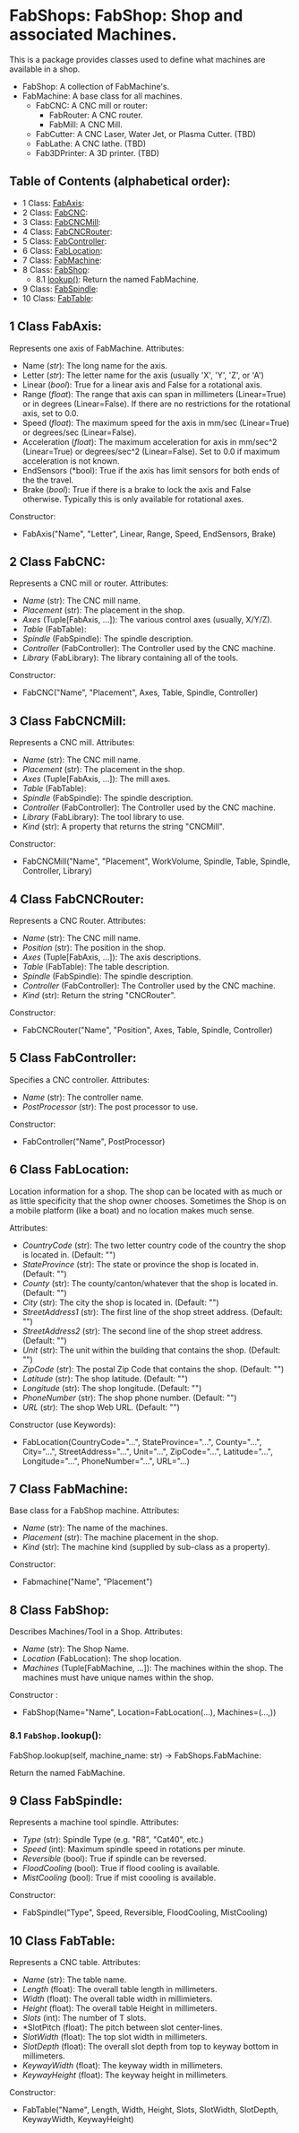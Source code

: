 # FabShops: FabShop: Shop and associated Machines.
This is a package provides classes used to define what machines are available in a shop.

* FabShop: A collection of FabMachine's.
* FabMachine: A base class for all machines.
  * FabCNC: A CNC mill or router:
    * FabRouter: A CNC router.
    * FabMill: A CNC Mill.
  * FabCutter: A CNC Laser, Water Jet, or Plasma Cutter.  (TBD)
  * FabLathe: A CNC lathe.  (TBD)
  * Fab3DPrinter: A 3D printer.  (TBD)

## Table of Contents (alphabetical order):

* 1 Class: [FabAxis](#fabshops--fabaxis):
* 2 Class: [FabCNC](#fabshops--fabcnc):
* 3 Class: [FabCNCMill](#fabshops--fabcncmill):
* 4 Class: [FabCNCRouter](#fabshops--fabcncrouter):
* 5 Class: [FabController](#fabshops--fabcontroller):
* 6 Class: [FabLocation](#fabshops--fablocation):
* 7 Class: [FabMachine](#fabshops--fabmachine):
* 8 Class: [FabShop](#fabshops--fabshop):
  * 8.1 [lookup()](#fabshops----lookup): Return the named FabMachine.
* 9 Class: [FabSpindle](#fabshops--fabspindle):
* 10 Class: [FabTable](#fabshops--fabtable):

## <a name="fabshops--fabaxis"></a>1 Class FabAxis:

Represents one axis of FabMachine.
Attributes:
* Name (*str*): The long name for the axis.
* Letter (*str*): The letter name for the axis (usually 'X', 'Y', 'Z', or 'A')
* Linear (*bool*): True for a linear axis and False for a rotational axis.
* Range (*float*):
  The range that axis can span in millimeters (Linear=True) or in degrees (Linear=False).
  If there are no restrictions for the rotational axis, set to 0.0.
* Speed (*float*):
  The maximum speed for the axis in mm/sec (Linear=True) or degrees/sec (Linear=False).
* Acceleration (*float*):
  The maximum acceleration for axis in mm/sec^2 (Linear=True) or degrees/sec^2 (Linear=False).
  Set to 0.0 if maximum acceleration is not known.
* EndSensors (*bool): True if the axis has limit sensors for both ends of the the travel.
* Brake (*bool*):
  True if there is a brake to lock the axis and False otherwise.
  Typically this is only available for rotational axes.

Constructor:
* FabAxis("Name", "Letter", Linear, Range, Speed, EndSensors, Brake)


## <a name="fabshops--fabcnc"></a>2 Class FabCNC:

Represents a CNC mill or router.
Attributes:
* *Name* (str): The CNC mill name.
* *Placement* (str): The placement in the shop.
* *Axes* (Tuple[FabAxis, ...]): The various control axes (usually, X/Y/Z).
* *Table* (FabTable):
* *Spindle* (FabSpindle): The spindle description.
* *Controller* (FabController): The Controller used by the CNC machine.
* *Library* (FabLibrary): The library containing all of the tools.

Constructor:
* FabCNC("Name", "Placement", Axes, Table, Spindle, Controller)


## <a name="fabshops--fabcncmill"></a>3 Class FabCNCMill:

Represents a CNC mill.
Attributes:
* *Name* (str): The CNC mill name.
* *Placement* (str): The placement in the shop.
* *Axes* (Tuple[FabAxis, ...]): The mill axes.
* *Table* (FabTable):
* *Spindle* (FabSpindle): The spindle description.
* *Controller* (FabController): The Controller used by the CNC machine.
* *Library* (FabLibrary): The tool library to use.
* *Kind* (str): A property that returns the string "CNCMill".

Constructor:
* FabCNCMill("Name", "Placement", WorkVolume, Spindle, Table, Spindle, Controller, Library)


## <a name="fabshops--fabcncrouter"></a>4 Class FabCNCRouter:

Represents a CNC Router.
Attributes:
* *Name* (str): The CNC mill name.
* *Position* (str): The position in the shop.
* *Axes* (Tuple[FabAxis, ...]): The axis descriptions.
* *Table* (FabTable): The table description.
* *Spindle* (FabSpindle): The spindle description.
* *Controller* (FabController): The Controller used by the CNC machine.
* *Kind* (str): Return the string "CNCRouter".

Constructor:
* FabCNCRouter("Name", "Position", Axes, Table, Spindle, Controller)


## <a name="fabshops--fabcontroller"></a>5 Class FabController:

Specifies a CNC controller.
Attributes:
* *Name* (str): The controller name.
* *PostProcessor* (str): The post processor to use.

Constructor:
* FabController("Name", PostProcessor)


## <a name="fabshops--fablocation"></a>6 Class FabLocation:

Location information for a shop.
The shop can be located with as much or as little specificity that the shop owner chooses.
Sometimes the Shop is on a mobile platform (like a boat) and no location makes much sense.

Attributes:
* *CountryCode* (str):
  The two letter country code of the country the shop is located in.  (Default: "")
* *StateProvince* (str):
  The state or province the shop is located in. (Default: "")
* *County* (str):
  The county/canton/whatever that the shop is located in.  (Default: "")
* *City* (str):
  The city the shop is located in.  (Default: "")
* *StreetAddress1* (str):
  The first line of the shop street address. (Default: "")
* *StreetAddress2* (str):
  The second line of the shop street address. (Default: "")
* *Unit* (str):
  The unit within the building that contains the shop. (Default: "")
* *ZipCode* (str):
  The postal Zip Code that contains the shop. (Default: "")
* *Latitude* (str):
  The shop latitude. (Default: "")
* *Longitude* (str):
  The shop longitude. (Default: "")
* *PhoneNumber* (str):
  The shop phone number. (Default: "")
* *URL* (str):
  The shop Web URL. (Default: "")

Constructor (use Keywords):
* FabLocation(CountryCode="...", StateProvince="...", County="...", City="...",
  StreetAddress="...", Unit="...", ZipCode="...", Latitude="...", Longitude="...",
  PhoneNumber="...", URL="...)


## <a name="fabshops--fabmachine"></a>7 Class FabMachine:

Base class for a FabShop machine.
Attributes:
* *Name* (str): The name of the  machines.
* *Placement* (str): The machine placement in the shop.
* *Kind* (str): The machine kind (supplied by sub-class as a property).

Constructor:
* Fabmachine("Name", "Placement")


## <a name="fabshops--fabshop"></a>8 Class FabShop:

Describes Machines/Tool in a Shop.
Attributes:
* *Name* (str): The Shop Name.
* *Location* (FabLocation): The shop location.
* *Machines* (Tuple[FabMachine, ...]):
  The machines within the shop.  The machines must have unique names within the shop.

Constructor  :
* FabShop(Name="Name", Location=FabLocation(...), Machines=(...,))

### <a name="fabshops----lookup"></a>8.1 `FabShop.`lookup():

FabShop.lookup(self, machine_name: str) -> FabShops.FabMachine:

Return the named FabMachine.


## <a name="fabshops--fabspindle"></a>9 Class FabSpindle:

Represents a machine tool spindle.
Attributes:
* *Type* (str): Spindle Type (e.g. "R8", "Cat40", etc.)
* *Speed* (int): Maximum spindle speed in rotations per minute.
* *Reversible* (bool): True if spindle can be reversed.
* *FloodCooling* (bool): True if flood cooling is available.
* *MistCooling* (bool): True if mist coooling is available.

Constructor:
* FabSpindle("Type", Speed, Reversible, FloodCooling, MistCooling)


## <a name="fabshops--fabtable"></a>10 Class FabTable:

Represents a CNC table.
Attributes:
* *Name* (str): The table name.
* *Length* (float): The overall table length in millimeters.
* *Width* (float): The overall table width in millimieters.
* *Height* (float): The overall table Height in millimeters.
* *Slots* (int): The number of T slots.
* *SlotPitch (float): The pitch between slot center-lines.
* *SlotWidth* (float): The top slot width in millimeters.
* *SlotDepth* (float): The overall slot depth from top to keyway bottom in millimeters.
* *KeywayWidth* (float): The keyway width in millimeters.
* *KeywayHeight* (float): The keyway height in millimeters.

Constructor:
*  FabTable("Name", Length, Width, Height, Slots,
   SlotWidth, SlotDepth, KeywayWidth, KeywayHeight)



